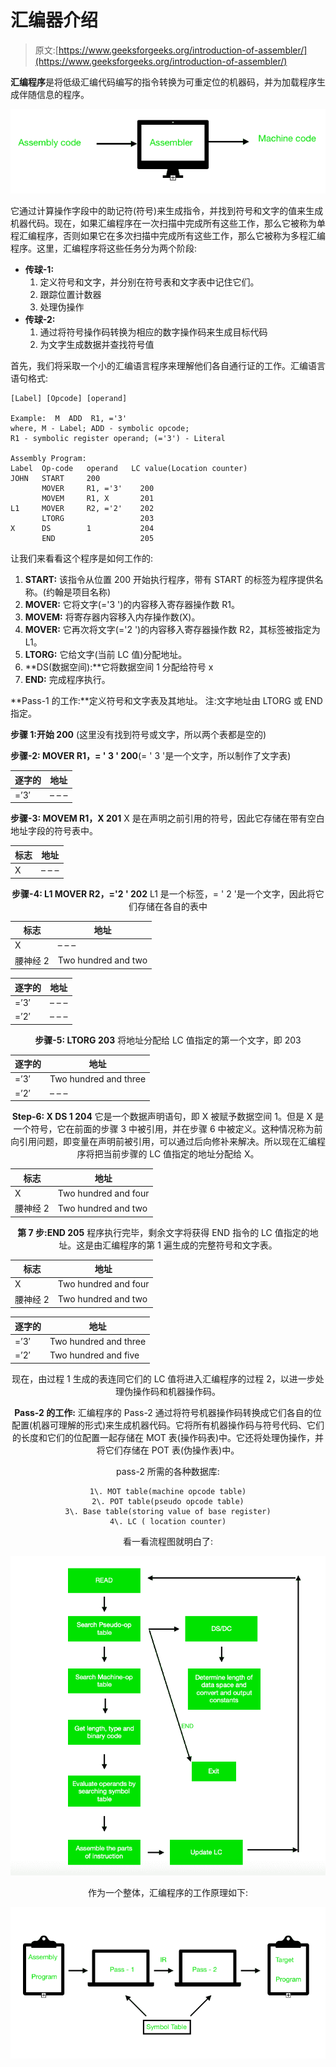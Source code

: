 # 汇编器介绍

> 原文:[https://www.geeksforgeeks.org/introduction-of-assembler/](https://www.geeksforgeeks.org/introduction-of-assembler/)

**汇编程序**是将低级汇编代码编写的指令转换为可重定位的机器码，并为加载程序生成伴随信息的程序。

![](img/cdcac1b8d242b07a3a1ef45c603280d9.png)

它通过计算操作字段中的助记符(符号)来生成指令，并找到符号和文字的值来生成机器代码。现在，如果汇编程序在一次扫描中完成所有这些工作，那么它被称为单程汇编程序，否则如果它在多次扫描中完成所有这些工作，那么它被称为多程汇编程序。这里，汇编程序将这些任务分为两个阶段:

*   **传球-1:**
    1.  定义符号和文字，并分别在符号表和文字表中记住它们。
    2.  跟踪位置计数器
    3.  处理伪操作
*   **传球-2:**
    1.  通过将符号操作码转换为相应的数字操作码来生成目标代码
    2.  为文字生成数据并查找符号值

首先，我们将采取一个小的汇编语言程序来理解他们各自通行证的工作。汇编语言语句格式:

```
[Label] [Opcode] [operand]

Example:  M  ADD  R1, ='3'
where, M - Label; ADD - symbolic opcode; 
R1 - symbolic register operand; (='3') - Literal

Assembly Program:
Label  Op-code   operand   LC value(Location counter)
JOHN   START     200
       MOVER     R1, ='3'    200
       MOVEM     R1, X       201
L1     MOVER     R2, ='2'    202
       LTORG                 203
X      DS        1           204
       END                   205

```

让我们来看看这个程序是如何工作的:

1.  **START:** 该指令从位置 200 开始执行程序，带有 START 的标签为程序提供名称。(约翰是项目名称)
2.  **MOVER:** 它将文字(='3 ')的内容移入寄存器操作数 R1。
3.  **MOVEM:** 将寄存器内容移入内存操作数(X)。
4.  **MOVER:** 它再次将文字(='2 ')的内容移入寄存器操作数 R2，其标签被指定为 L1。
5.  **LTORG:** 它给文字(当前 LC 值)分配地址。
6.  **DS(数据空间):**它将数据空间 1 分配给符号 x
7.  **END:** 完成程序执行。

**Pass-1 的工作:**定义符号和文字表及其地址。
注:文字地址由 LTORG 或 END 指定。

**步骤 1:开始 200** (这里没有找到符号或文字，所以两个表都是空的)

**步骤-2: MOVER R1，= ' 3 ' 200**(= ' 3 '是一个文字，所以制作了文字表)

<center>

| 逐字的 | 地址 |
| --- | --- |
| =’3′ | – – – |

</center>

**步骤-3: MOVEM R1，X 201**
X 是在声明之前引用的符号，因此它存储在带有空白地址字段的符号表中。

<center>

| 标志 | 地址 |
| --- | --- |
| X | – – – |

**步骤-4: L1 MOVER R2，='2 ' 202**
L1 是一个标签，= ' 2 '是一个文字，因此将它们存储在各自的表中

<center>

| 标志 | 地址 |
| --- | --- |
| X | – – – |
| 腰神经 2 | Two hundred and two |

</center>

<center>

| 逐字的 | 地址 |
| --- | --- |
| =’3′ | – – – |
| =’2′ | – – – |

</center>

**步骤-5: LTORG 203**
将地址分配给 LC 值指定的第一个文字，即 203

<center>

| 逐字的 | 地址 |
| --- | --- |
| =’3′ | Two hundred and three |
| =’2′ | – – – |

</center>

**Step-6: X DS 1 204**
它是一个数据声明语句，即 X 被赋予数据空间 1。但是 X 是一个符号，它在前面的步骤 3 中被引用，并在步骤 6 中被定义。这种情况称为前向引用问题，即变量在声明前被引用，可以通过后向修补来解决。所以现在汇编程序将把当前步骤的 LC 值指定的地址分配给 X。

<center>

| 标志 | 地址 |
| --- | --- |
| X | Two hundred and four |
| 腰神经 2 | Two hundred and two |

</center>

**第 7 步:END 205**
程序执行完毕，剩余文字将获得 END 指令的 LC 值指定的地址。这是由汇编程序的第 1 遍生成的完整符号和文字表。

<center>

| 标志 | 地址 |
| --- | --- |
| X | Two hundred and four |
| 腰神经 2 | Two hundred and two |

</center>

<center>

| 逐字的 | 地址 |
| --- | --- |
| =’3′ | Two hundred and three |
| =’2′ | Two hundred and five |

</center>

现在，由过程 1 生成的表连同它们的 LC 值将进入汇编程序的过程 2，以进一步处理伪操作码和机器操作码。

**Pass-2 的工作:**
汇编程序的 Pass-2 通过将符号机器操作码转换成它们各自的位配置(机器可理解的形式)来生成机器代码。它将所有机器操作码与符号代码、它们的长度和它们的位配置一起存储在 MOT 表(操作码表)中。它还将处理伪操作，并将它们存储在 POT 表(伪操作表)中。

pass-2 所需的各种数据库:

```
1\. MOT table(machine opcode table)
2\. POT table(pseudo opcode table)
3\. Base table(storing value of base register)
4\. LC ( location counter)

```

看一看流程图就明白了:

![](img/87ab0218c0750dd2e6f3cf7015a26264.png)

作为一个整体，汇编程序的工作原理如下:

![](img/1172af10bb9b7b973ce7f257d4a592eb.png)

</center>